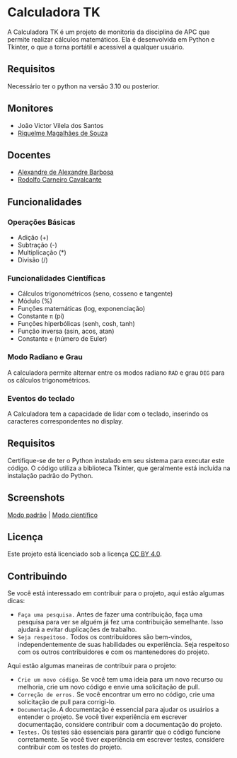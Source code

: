 # Calculadora TK

A Calculadora TK é um projeto de monitoria da disciplina de APC que permite realizar cálculos matemáticos. Ela é desenvolvida em Python e Tkinter, o que a torna portátil e acessível a qualquer usuário.

## Requisitos
Necessário ter o python na versão 3.10 ou posterior.

## Monitores

- João Victor Vilela dos Santos
- [Riquelme Magalhães de Souza](https://github.com/RiquelmeMagal)

## Docentes

- [Alexandre de Alexandre Barbosa](http://lattes.cnpq.br/9588814902346410)
- [Rodolfo Carneiro Cavalcante](http://lattes.cnpq.br/0181615416246917)

## Funcionalidades

### Operações Básicas

- Adição (+)
- Subtração (-)
- Multiplicação (*)
- Divisão (/)

### Funcionalidades Científicas
- Cálculos trigonométricos (seno, cosseno e tangente)
- Módulo (%)
- Funções matemáticas (log, exponenciação)
- Constante ``π`` (pi)
- Funções hiperbólicas (senh, cosh, tanh)
- Função inversa (asin, acos, atan)
- Constante ``e`` (número de Euler)

### Modo Radiano e Grau
A calculadora permite alternar entre os modos radiano ``RAD`` e grau ``DEG`` para os cálculos trigonométricos.

### Eventos do teclado
A Calculadora tem a capacidade de lidar com o teclado, inserindo os caracteres correspondentes no display.

## Requisitos
Certifique-se de ter o Python instalado em seu sistema para executar este código. O código utiliza a biblioteca Tkinter, que geralmente está incluída na instalação padrão do Python.

## Screenshots

[Modo padrão](https://github.com/oaojcc/calculadora-tk/blob/main/Screenshots/modo%20padr%C3%A3o.PNG) | [Modo científico](https://github.com/oaojcc/calculadora-tk/blob/main/Screenshots/modo%20cient%C3%ADfico.PNG)

## Licença
Este projeto está licenciado sob a licença [CC BY 4.0](https://creativecommons.org/licenses/by/4.0/).

## Contribuindo

Se você está interessado em contribuir para o projeto, aqui estão algumas dicas:

- ``Faça uma pesquisa.`` Antes de fazer uma contribuição, faça uma pesquisa para ver se alguém já fez uma contribuição semelhante. Isso ajudará a evitar duplicações de trabalho.
- ``Seja respeitoso.`` Todos os contribuidores são bem-vindos, independentemente de suas habilidades ou experiência. Seja respeitoso com os outros contribuidores e com os mantenedores do projeto.

Aqui estão algumas maneiras de contribuir para o projeto:

- ``Crie um novo código``. Se você tem uma ideia para um novo recurso ou melhoria, crie um novo código e envie uma solicitação de pull.
- ``Correção de erros.`` Se você encontrar um erro no código, crie uma solicitação de pull para corrigi-lo.
- ``Documentação.``A documentação é essencial para ajudar os usuários a entender o projeto. Se você tiver experiência em escrever documentação, considere contribuir com a documentação do projeto.
- ``Testes.`` Os testes são essenciais para garantir que o código funcione corretamente. Se você tiver experiência em escrever testes, considere contribuir com os testes do projeto.


